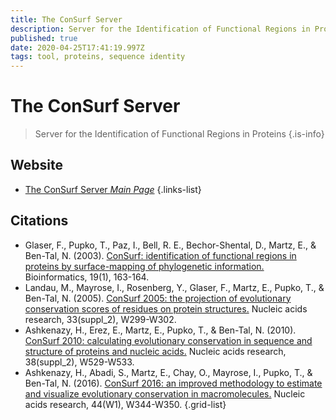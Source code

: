 ```yaml
---
title: The ConSurf Server
description: Server for the Identification of Functional Regions in Proteins
published: true
date: 2020-04-25T17:41:19.997Z
tags: tool, proteins, sequence identity
---
```


# The ConSurf Server

> Server for the Identification of Functional Regions in Proteins
{.is-info}



## Website

- [The ConSurf Server *Main Page*](https://consurf.tau.ac.il/)
{.links-list}

## Citations

- Glaser, F., Pupko, T., Paz, I., Bell, R. E., Bechor-Shental, D., Martz, E., & Ben-Tal, N. (2003). [ConSurf: identification of functional regions in proteins by surface-mapping of phylogenetic information.](https://academic.oup.com/bioinformatics/article/19/1/163/316881) Bioinformatics, 19(1), 163-164.
- Landau, M., Mayrose, I., Rosenberg, Y., Glaser, F., Martz, E., Pupko, T., & Ben-Tal, N. (2005). [ConSurf 2005: the projection of evolutionary conservation scores of residues on protein structures.](https://academic.oup.com/nar/article/33/suppl_2/W299/2505458) Nucleic acids research, 33(suppl_2), W299-W302.
-	Ashkenazy, H., Erez, E., Martz, E., Pupko, T., & Ben-Tal, N. (2010). [ConSurf 2010: calculating evolutionary conservation in sequence and structure of proteins and nucleic acids.](https://academic.oup.com/nar/article/38/suppl_2/W529/1107665) Nucleic acids research, 38(suppl_2), W529-W533.
-	Ashkenazy, H., Abadi, S., Martz, E., Chay, O., Mayrose, I., Pupko, T., & Ben-Tal, N. (2016). [ConSurf 2016: an improved methodology to estimate and visualize evolutionary conservation in macromolecules.](https://academic.oup.com/nar/article/44/W1/W344/2499373) Nucleic acids research, 44(W1), W344-W350.
{.grid-list}
